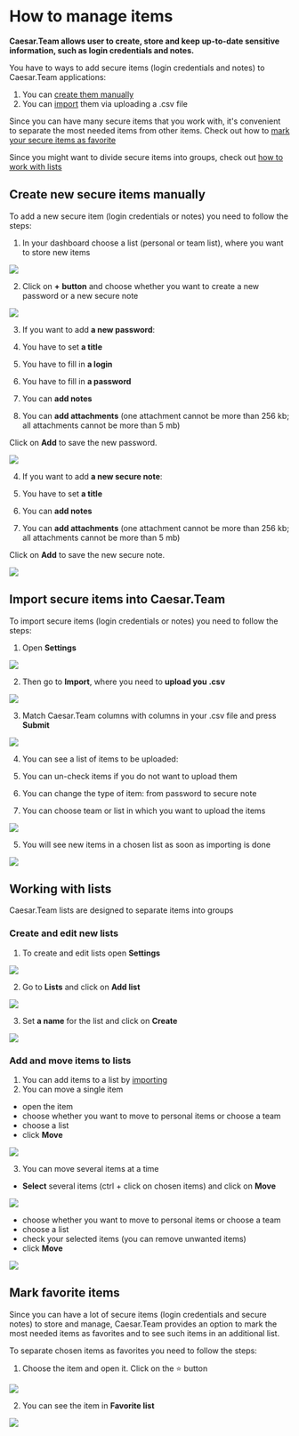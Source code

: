 # How to manage items

**Caesar.Team allows user to create, store and keep up-to-date sensitive information, such as login credentials and notes.**

You have to ways to add secure items \(login credentials and notes\) to Caesar.Team applications:

1. You can [create them manually](https://github.com/caesar-team/docs/blob/master/user-documentation/managing_items.md#create-new-secure-items-manually)
2. You can [import](https://github.com/caesar-team/docs/blob/master/user-documentation/managing_items.md#import-secure-items-into-caesarteam) them via uploading a .csv file

Since you can have many secure items that you work with, it's convenient to separate the most needed items from other items. Check out how to [mark your secure items as favorite](https://github.com/caesar-team/docs/blob/master/user-documentation/managing_items.md#mark-favorite-items)

Since you might want to divide secure items into groups, check out [how to work with lists](https://github.com/caesar-team/docs/blob/master/user-documentation/managing_items.md#working-with-lists)

## Create new secure items manually

To add a new secure item \(login credentials or notes\) you need to follow the steps: 

1. In your dashboard choose a list \(personal or team list\), where you want to store new items

![](../.gitbook/assets/new_item-1%20%281%29.png)

2. Click on **+** **button** and choose whether you want to create a new password or a new secure note

![](../.gitbook/assets/new_item-2.png)

3.  If you want to add **a new password**:

1. You have to set **a title**
2. You have to fill in **a login**
3. You have to fill in **a password**
4. You can **add notes**
5. You can **add attachments** \(one attachment cannot be more than 256 kb; all attachments cannot be more than 5 mb\)

Click on **Add** to save the new password.

![](../.gitbook/assets/new_item-3%20%281%29.png)

4. If you want to add **a new secure note**:

1. You have to set **a title**
2. You can **add notes**
3. You can **add attachments** \(one attachment cannot be more than 256 kb; all attachments cannot be more than 5 mb\)

Click on **Add** to save the new secure note.

![](../.gitbook/assets/new_item-4%20%281%29.png)

## Import secure items into Caesar.Team

To import secure items \(login credentials or notes\) you need to follow the steps: 

1. Open **Settings**

![](../.gitbook/assets/settings%20%282%29.png)

2. Then go to **Import**, where you need to **upload you .csv** 

![](../.gitbook/assets/import1.png)

3. Match Caesar.Team columns with columns in your .csv file and press **Submit**

![](../.gitbook/assets/import2%20%281%29.png)

4. You can see a list of items to be uploaded:

1. You can un-check items if you do not want to upload them
2. You can change the type of item: from password to secure note
3. You can choose team or list in which you want to upload the items

![](../.gitbook/assets/import3%20%281%29.png)

5. You will see new items in a chosen list as soon as importing is done

![](../.gitbook/assets/image.png)

## Working with lists

Caesar.Team lists are designed to separate items into groups

### Create and edit new lists

1. To create and edit lists open **Settings**

![](../.gitbook/assets/settings.png)

2. Go to **Lists** and click on **Add list**

![](../.gitbook/assets/lists-1.png)

3. Set **a name** for the list and click on **Create**

![](../.gitbook/assets/lists-2.png)

### Add and move items to lists

1. You can add items to a list by [importing](https://github.com/caesar-team/docs/tree/master/user-documentation/managing_items#import-secure-items-into-caesarteam)
2. You can move a single item

* open the item
* choose whether you want to move to personal items or choose a team
* choose a list
* click **Move**

![](../.gitbook/assets/move_to_list-1%20%281%29.png)

3. You can move several items at a time

* **Select** several items \(ctrl + click on chosen items\) and click on **Move**

![](../.gitbook/assets/move_to_list-2.png)

* choose whether you want to move to personal items or choose a team
* choose a list
* check your selected items \(you can remove unwanted items\)
* click **Move**

![](../.gitbook/assets/move_to_list-3.png)

## Mark favorite items

Since you can have a lot of secure items \(login credentials and secure notes\) to store and manage, Caesar.Team provides an option to mark the most needed items as favorites and to see such items in an additional list.

To separate chosen items as favorites you need to follow the steps: 

1. Choose the item and open it. Click on the ⭐ button

![](../.gitbook/assets/fav-1%20%281%29.png)

2. You can see the item in **Favorite list**

![](../.gitbook/assets/fav-2.png)

